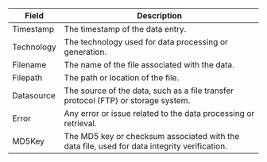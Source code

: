 | Field      | Description                                                                                 |
|------------|---------------------------------------------------------------------------------------------|
| Timestamp  | The timestamp of the data entry.                                                            |
| Technology | The technology used for data processing or generation.                                      |
| Filename   | The name of the file associated with the data.                                              |
| Filepath   | The path or location of the file.                                                           |
| Datasource | The source of the data, such as a file transfer protocol (FTP) or storage system.          |
| Error      | Any error or issue related to the data processing or retrieval.                             |
| MD5Key     | The MD5 key or checksum associated with the data file, used for data integrity verification. |